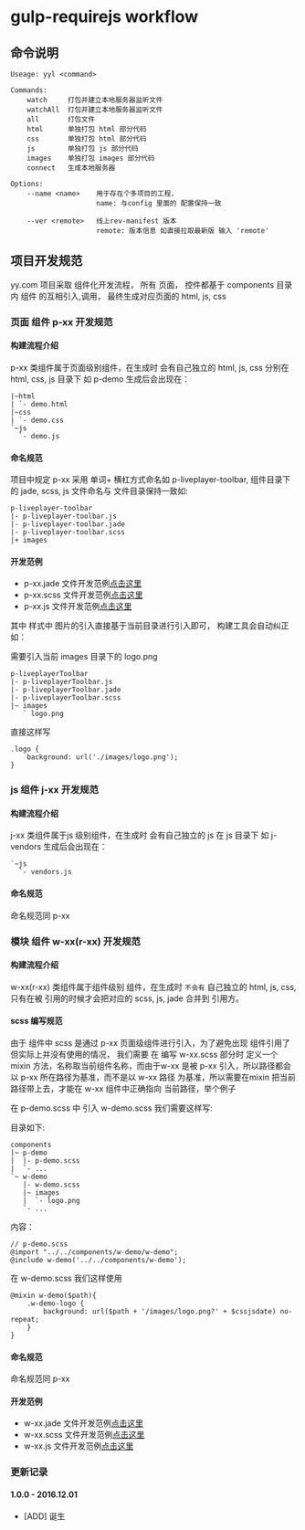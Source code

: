 # gulp-requirejs workflow

## 命令说明
```
Useage: yyl <command>

Commands:
    watch     打包并建立本地服务器监听文件
    watchAll  打包并建立本地服务器监听文件
    all       打包文件
    html      单独打包 html 部分代码
    css       单独打包 html 部分代码
    js        单独打包 js 部分代码
    images    单独打包 images 部分代码
    connect   生成本地服务器

Options:
    --name <name>    用于存在个多项目的工程，
                     name: 与config 里面的 配置保持一致

    --ver <remote>   线上rev-manifest 版本
                     remote: 版本信息 如直接拉取最新版 输入 'remote'
```

##  项目开发规范
yy.com 项目采取 组件化开发流程， 所有 页面， 控件都基于 components 目录内 组件 的互相引入,调用， 最终生成对应页面的 html, js, css



### 页面 组件 p-xx 开发规范

#### 构建流程介绍
p-xx 类组件属于页面级别组件，在生成时 会有自己独立的 html, js, css 分别在 html, css, js 目录下 如 p-demo 生成后会出现在：

```
|~html
| `- demo.html
|~css
| `- demo.css
`~js
  `- demo.js
```


#### 命名规范
项目中规定 p-xx 采用 单词+ 横杠方式命名如 p-liveplayer-toolbar, 组件目录下的 jade, scss, js 文件命名与 文件目录保持一致如:

```
p-liveplayer-toolbar
|- p-liveplayer-toolbar.js
|- p-liveplayer-toolbar.jade
|- p-liveplayer-toolbar.scss
|+ images
```

#### 开发范例
* p-xx.jade 文件开发范例[点击这里](./src/components/p-demo/p-demo.jade)
* p-xx.scss 文件开发范例[点击这里](./src/components/p-demo/p-demo.scss)
* p-xx.js   文件开发范例[点击这里](./src/components/p-demo/p-demo.js)

其中 样式中 图片的引入直接基于当前目录进行引入即可， 构建工具会自动纠正如：

需要引入当前 images 目录下的 logo.png
```
p-liveplayerToolbar
|- p-liveplayerToolbar.js
|- p-liveplayerToolbar.jade
|- p-liveplayerToolbar.scss
|~ images
   ` logo.png
```

直接这样写
```
.logo {
    background: url('./images/logo.png');
}
```
### js 组件 j-xx 开发规范

#### 构建流程介绍
j-xx 类组件属于js 级别组件，在生成时 会有自己独立的 js 在 js 目录下 如 j-vendors 生成后会出现在：

```
`~js
  `- vendors.js
```

#### 命名规范
命名规范同 p-xx


### 模块 组件 w-xx(r-xx) 开发规范

#### 构建流程介绍
w-xx(r-xx) 类组件属于组件级别 组件，在生成时 `不会有` 自己独立的 html, js, css, 只有在被 引用的时候才会把对应的 scss, js, jade 合并到 引用方。

#### scss 编写规范
由于 组件中 scss 是通过 p-xx 页面级组件进行引入，为了避免出现 组件引用了 但实际上并没有使用的情况， 我们需要 在 编写 w-xx.scss 部分时 定义一个 mixin 方法，名称取当前组件名称，而由于w-xx 是被 p-xx 引入，所以路径都会以 p-xx 所在路径为基准，而不是以 w-xx 路径 为基准，所以需要在mixin 把当前路径带上去，才能在 w-xx 组件中正确指向 当前路径，举个例子

在 p-demo.scss 中 引入 w-demo.scss 我们需要这样写:

目录如下:
```
components
|~ p-demo
|  |- p-demo.scss
|  `- ...
`~ w-demo
   |- w-demo.scss
   |~ images
   |  `- logo.png
   `- ...
```

内容：

```
// p-demo.scss
@import "../../components/w-demo/w-demo";
@include w-demo('../../components/w-demo');
```

在 w-demo.scss 我们这样使用 
```
@mixin w-demo($path){
    .w-demo-logo {
        background: url($path + '/images/logo.png?' + $cssjsdate) no-repeat;
    }
}
```

#### 命名规范
命名规范同 p-xx

#### 开发范例
* w-xx.jade 文件开发范例[点击这里](./src/components/r-demo/r-demo.jade)
* w-xx.scss 文件开发范例[点击这里](./src/components/r-demo/r-demo.scss)
* w-xx.js   文件开发范例[点击这里](./src/pc/components/w-demo/w-demo.js)

### 更新记录

#### 1.0.0 - 2016.12.01
* [ADD] 诞生

